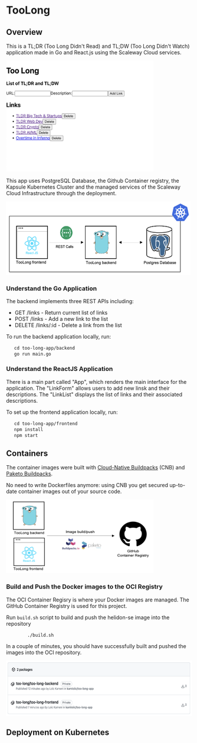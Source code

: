 # TooLong 

## Overview 

This is a TL;DR (Too Long Didn't Read) and TL;DW (Too Long Didn't Watch) application made in Go and React.js using the Scaleway Cloud services.

<img src="images/Application.png" width="400" height="300">

This app uses PostgreSQL Database, the Github Container registry, the Kapsule Kubernetes Cluster and the managed services of the Scaleway Cloud Infrastructure through the deployment.

<img src="images/Architecture.png" width="500" height="200">

### Understand the Go Application

The backend implements three REST APIs including: 

* GET /links - Return current list of links
* POST /links - Add a new link to the list
* DELETE /links/:id - Delete a link from the list

To run the backend application locally, run: 
 ```
    cd too-long-app/backend
    go run main.go 
```

### Understand the ReactJS Application

There is a main part called "App", which renders the main interface for the application. The "LinkForm" allows users to add new linsk and their descriptions. The "LinkList" displays the list of links and their associated descriptions. 

To set up the frontend application locally, run: 
 ```
    cd too-long-app/frontend
    npm install 
    npm start 
```

## Containers

The container images were built with [Cloud-Native Buildpacks](https://buildpacks.io) (CNB) and [Paketo Buildpacks](https://paketo.io).

No need to write Dockerfiles anymore: using CNB you get
secured up-to-date container images out of your source code.

<img src="images/Containers.png" width="400" height="200">

### Build and Push the Docker images to the OCI Registry 

The OCI Container Regisry is where your Docker images are managed. The GitHub Container Registry is used for this project.

Run `build.sh` script to build and push the helidon-se image into the repository

```
        ./build.sh
```

In a couple of minutes, you should have successfully built and pushed the images into the OCI repository.

<img src="images/Registry.png" width="700" height="150">


## Deployment on Kubernetes 





